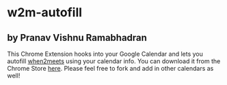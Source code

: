 w2m-autofill
============
by Pranav Vishnu Ramabhadran
----------------------------

This Chrome Extension hooks into your Google Calendar and lets you autofill [when2meets](http://www.when2meet.com) using your calendar info. You can download it from the Chrome Store [here](https://chrome.google.com/webstore/detail/when2meet-autofill/cmbibnmlbbkijffhjpbacdgpdodfjjfp).
Please feel free to fork and add in other calendars as well!

